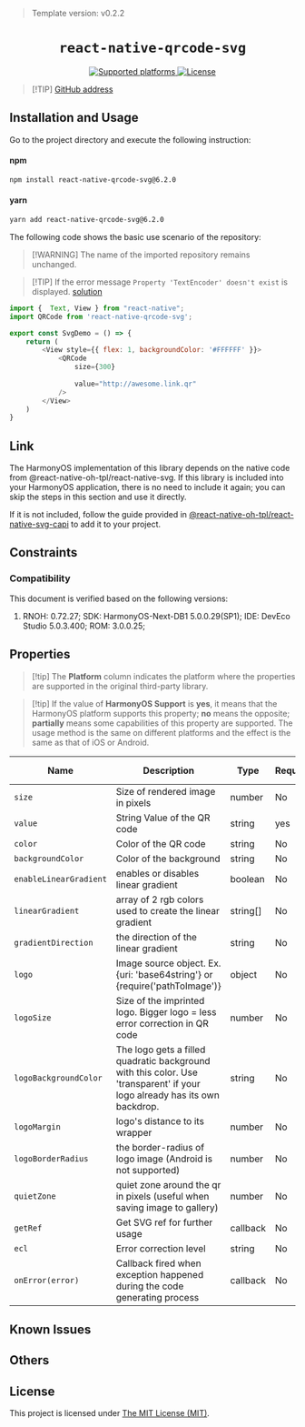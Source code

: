 > Template version: v0.2.2

<p align="center">
  <h1 align="center"> <code>react-native-qrcode-svg</code> </h1>
</p>
<p align="center">
    <a href="https://github.com/awesomejerry/react-native-qrcode-svg">
        <img src="https://img.shields.io/badge/platforms-android%20|%20ios%20|%20harmony%20-lightgrey.svg" alt="Supported platforms" />
    </a>
    <a href="https://github.com/awesomejerry/react-native-qrcode-svg/blob/master/LICENSE">
        <img src="https://img.shields.io/npm/l/react-native-qrcode-svg.svg" alt="License" />
    </a>
</p>

> [!TIP] [GitHub address](https://github.com/awesomejerry/react-native-qrcode-svg)

## Installation and Usage

Go to the project directory and execute the following instruction:

<!-- tabs:start -->

#### **npm**

```bash
npm install react-native-qrcode-svg@6.2.0
```

#### **yarn**

```bash
yarn add react-native-qrcode-svg@6.2.0
```

<!-- tabs:end -->

The following code shows the basic use scenario of the repository:

> [!WARNING] The name of the imported repository remains unchanged.

> [!TIP] If the error message `Property 'TextEncoder' doesn't exist` is displayed. [solution](https://github.com/awesomejerry/react-native-qrcode-svg/issues/199)


```js
import {  Text, View } from "react-native";
import QRCode from 'react-native-qrcode-svg';

export const SvgDemo = () => {
    return (
        <View style={{ flex: 1, backgroundColor: '#FFFFFF' }}>
            <QRCode
                size={300}
              
                value="http://awesome.link.qr"
            />
        </View>
    )
}
```

## Link

The HarmonyOS implementation of this library depends on the native code from @react-native-oh-tpl/react-native-svg. If this library is included into your HarmonyOS application, there is no need to include it again; you can skip the steps in this section and use it directly.

If it is not included, follow the guide provided in [@react-native-oh-tpl/react-native-svg-capi](/en/react-native-svg-capi.md) to add it to your project.

## Constraints

### Compatibility

This document is verified based on the following versions:

1. RNOH: 0.72.27; SDK: HarmonyOS-Next-DB1 5.0.0.29(SP1); IDE: DevEco Studio 5.0.3.400; ROM: 3.0.0.25;

## Properties

> [!tip] The **Platform** column indicates the platform where the properties are supported in the original third-party library.

> [!tip] If the value of **HarmonyOS Support** is **yes**, it means that the HarmonyOS platform supports this property; **no** means the opposite; **partially** means some capabilities of this property are supported. The usage method is the same on different platforms and the effect is the same as that of iOS or Android.

| Name                   | Description                                                                                                               | Type     | Required | Platform | HarmonyOS Support |
| ---------------------- | ------------------------------------------------------------------------------------------------------------------------- | -------- | -------- | -------- | ----------------- |
| `size`                 | Size of rendered image in pixels                                                                                          | number   | No       | iOS,Android      | yes               |
| `value`                | String Value of the QR code                                                                                               | string   | yes      | iOS,Android      | yes               |
| `color`                | Color of the QR code                                                                                                      | string   | No       | iOS,Android      | yes               |
| `backgroundColor`      | Color of the background                                                                                                   | string   | No       | iOS,Android      | yes               |
| `enableLinearGradient` | enables or disables linear gradient                                                                                       | boolean  | No       | iOS,Android      | yes                |
| `linearGradient`       | array of 2 rgb colors used to create the linear gradient                                                                  | string[] | No       | iOS,Android      | yes                |
| `gradientDirection`    | the direction of the linear gradient                                                                                      | string   | No       | iOS,Android      | yes                |
| `logo`                 | Image source object. Ex. {uri: 'base64string'} or {require('pathToImage')}                                                | object   | No       | iOS,Android      | yes               |
| `logoSize`             | Size of the imprinted logo. Bigger logo = less error correction in QR code                                                | number   | No       | iOS,Android      | yes               |
| `logoBackgroundColor`  | The logo gets a filled quadratic background with this color. Use 'transparent' if your logo already has its own backdrop. | string   | No       | iOS,Android      | yes               |
| `logoMargin`           | logo's distance to its wrapper                                                                                            | number   | No       | iOS,Android      | yes               |
| `logoBorderRadius`     | the border-radius of logo image (Android is not supported)                                                                | number   | No       | iOS      | yes                |
| `quietZone`            | quiet zone around the qr in pixels (useful when saving image to gallery)                                                  | number   | No       | iOS,Android      | yes                |
| `getRef`               | Get SVG ref for further usage                                                                                             | callback | No       | iOS,Android      | yes            |
| `ecl`                  | Error correction level                                                                                                    | string   | No       | iOS,Android      | yes               |
| `onError(error)`       | Callback fired when exception happened during the code generating process                                                 | callback | No       | iOS,Android      | yes            |

## Known Issues

## Others

## License

This project is licensed under [The MIT License (MIT)](https://github.com/awesomejerry/react-native-qrcode-svg/blob/master/LICENSE).
